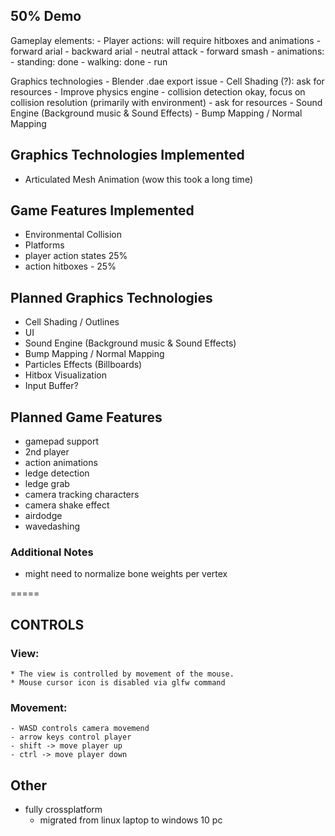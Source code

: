 ## 50% Demo ##
Gameplay elements:
    - Player actions: will require hitboxes and animations
        - forward arial
        - backward arial
        - neutral attack
        - forward smash
    - animations:
        - standing: done
        - walking: done
        - run

Graphics technologies
    - Blender .dae export issue
    - Cell Shading (?):
        ask for resources
    - Improve physics engine
        - collision detection okay, focus on collision resolution (primarily with environment)
        - ask for resources
    - Sound Engine (Background music & Sound Effects)
    - Bump Mapping / Normal Mapping

## Graphics Technologies Implemented ##
- Articulated Mesh Animation (wow this took a long time)

## Game Features Implemented ##
- Environmental Collision
- Platforms
- player action states 25%
- action hitboxes - 25% 

## Planned Graphics Technologies ##
- Cell Shading / Outlines
- UI
- Sound Engine (Background music & Sound Effects)
- Bump Mapping / Normal Mapping
- Particles Effects (Billboards)
- Hitbox Visualization
- Input Buffer?

## Planned Game Features ##
* gamepad support
* 2nd player
* action animations
* ledge detection
* ledge grab
* camera tracking characters
* camera shake effect
* airdodge
* wavedashing


### Additional Notes ###
* might need to normalize bone weights per vertex

=====

## CONTROLS ##

### View: ###
    * The view is controlled by movement of the mouse.
    * Mouse cursor icon is disabled via glfw command

### Movement: ###
    - WASD controls camera movemend
    - arrow keys control player
    - shift -> move player up
    - ctrl -> move player down

## Other ##
* fully crossplatform
    - migrated from linux laptop to windows 10 pc